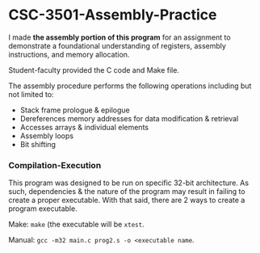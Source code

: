 # CSC-3501-Assembly-Practice
I made **the assembly portion of this program** for an assignment to demonstrate a foundational understanding of registers, assembly instructions, and memory allocation.

Student-faculty provided the C code and Make file.

The assembly procedure performs the following operations including but not limited to:
- Stack frame prologue & epilogue
- Dereferences memory addresses for data modification & retrieval
- Accesses arrays & individual elements
- Assembly loops
- Bit shifting

### Compilation-Execution
This program was designed to be run on specific 32-bit architecture. As such, dependencies & the nature of the program may result in failing to create a proper executable. With that said, there are 2 ways to create a program executable.

Make: `make` (the executable will be `xtest`.

Manual: `gcc -m32 main.c prog2.s -o <executable name`.
